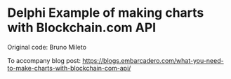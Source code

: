 # Delphi Example of making charts with Blockchain.com API

Original code: Bruno Mileto

To accompany blog post: https://blogs.embarcadero.com/what-you-need-to-make-charts-with-blockchain-com-api/

